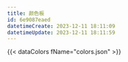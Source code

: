 ```yaml
---
title: 颜色板
id: 6e9087eaed
datetimeCreate: 2023-12-11 18:11:09
datetimeUpdate: 2023-12-11 18:11:59
---
```

{{< dataColors fName="colors.json" >}}